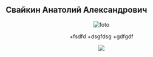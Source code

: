 Свайкин Анатолий Александрович  
------------------------------    

<div id="header" align="center"


![foto](https://cdn.discordapp.com/splashes/147621048056152064/053ecc8dd2bd746bf6660157cfd4dc12.jpg?size=512)
     
     
+fsdfd
+dsgfdsg
+gdfgdf
     
     
<div align="center">
<img src="https://www.nulled.to/uploads/profile/photo-2943400.gif?_r=1571949387">
